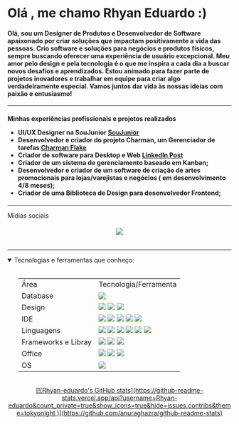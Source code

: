 <h1 align="left">Olá , me chamo Rhyan Eduardo :)</h1>

<h4 align="left">
	Olá, sou um Designer de Produtos e Desenvolvedor de Software apaixonado por criar soluções que impactam positivamente a vida das pessoas. Crio software e soluções para negócios e produtos físicos, sempre buscando oferecer uma experiência de usuário excepcional. Meu amor pelo design e pela tecnologia é o que me inspira a cada dia a buscar novos desafios e aprendizados. Estou animado para fazer parte de projetos inovadores e trabalhar em equipe para criar algo verdadeiramente especial. Vamos juntos dar vida às nossas ideias com paixão e entusiasmo!
</h4>

---

<h4>
  <p>Minhas experiências profissionais e projetos realizados</p>
  
  <ul>
    <li> UI/UX Designer na SouJunior <a href="https://www.linkedin.com/company/soujunior/mycompany/">SouJunior</a></li>
    <li> Desenvolvedor e criador do projeto Charman, um Gerenciador de tarefas <a href="https://www.linkedin.com/showcase/charmanflake-team/">Charman Flake</a></li>
    <li> Criador de software para Desktop e Web <a href="https://www.linkedin.com/posts/rhyan-eduardo-14ab491a0_ol%C3%A1-sou-designer-de-produtos-e-uiux-designer-activity-6952765693259837440-Z2Y1?utm_source=share&utm_medium=member_desktop">LinkedIn Post</a></li>
    <li> Criador de um sistema de gerenciamento baseado em Kanban;</a></li>
    <li> Desenvolvedor e criador de um software de criação de artes promocionais para lojas/varejistas e negócios ( em desenvolvimento 4/8 meses);</a></li>
    <li> Criador de uma Biblioteca de Design para desenvolvedor Frontend;</a></li>
  </ul>
</h4>

---

 <p>Mídias sociais</p>

<h6 align="center">
  <a href="https://www.linkedin.com/in/rhyan-eduardo-14ab491a0/">
    <img src="https://img.shields.io/badge/LinkedIn-0077B5?style=for-the-badge&logo=linkedin&logoColor=white" />
  </a>
</h6>

-----------------------------------------------

<details open="open">
  <summary>Tecnologias e ferramentas que conheço:</summary>
  <br>
  <ul>
    <table align="center">
      <tr>
        <td>Área</td>
        <td>Tecnologia/Ferramenta</td>
      </tr>
      <tr>
        <td>Database</td>
        <td><img src="https://img.shields.io/badge/PostgreSql-CC2927?style=for-the-badge&logo=postgresql&logoColor=white&b" />
        </td>
      </tr>
      <tr>
        <td>Design</td>
        <td><img src="https://img.shields.io/badge/Adobe%20Creative%20Cloud-DA1F26?style=for-the-badge&logo=Adobe%20Creative%20Cloud&logoColor=white" />
        <img src="https://img.shields.io/badge/Figma-DA1F26?style=for-the-badge&logo=figma&logoColor=white" />
         <img src="https://img.shields.io/badge/Corel%20Draw-DA1F26?style=for-the-badge&logo=Corel%20Draw&logoColor=white" />
        </td>
      </tr>
      <tr>
        <td>IDE</td>
        <td>
          <img src="https://img.shields.io/badge/Android_Studio-3DDC84?style=for-the-badge&logo=android-studio&logoColor=white" />
          <img src="https://img.shields.io/badge/Eclipse-2C2255?style=for-the-badge&logo=eclipse&logoColor=white" />
          <img src="https://img.shields.io/badge/Visual_Studio-5C2D91?style=for-the-badge&logo=visual%20studio&logoColor=white" />
          <img src="https://img.shields.io/badge/apache%20netbeans-1B6AC6?style=for-the-badge&logo=apache%20netbeans%20IDE&logoColor=white" />
          <img src="https://img.shields.io/badge/Delphi_RAD_Studio-B22222?style=for-the-badge&logo=delphi&logoColor=white" />
        </td>
      </tr>
      <tr>
        <td>Linguagens</td>
        <td>
          <img src="https://img.shields.io/badge/Java-ED8B00?style=for-the-badge&logo=java&logoColor=white" />
          <img src="https://img.shields.io/badge/JavaScript-323330?style=for-the-badge&logo=javascript&logoColor=F7DF1E" />
          <img src="https://img.shields.io/badge/C%23-239120?style=for-the-badge&logo=c-sharp&logoColor=white" />
          <img src="https://img.shields.io/badge/json-5E5C5C?style=for-the-badge&logo=json&logoColor=white" />
          <img src="https://img.shields.io/badge/SASS-5E5C5C?style=for-the-badge&logo=sass&logoColor=white" />
          <img src="https://img.shields.io/badge/python-5E5C5C?style=for-the-badge&logo=python&logoColor=white" />
        </td>
      </tr>
      <tr>
        <td>Frameworks e Libray</td>
        <td>
          <img src="https://img.shields.io/badge/Bootstrap-563D7C?style=for-the-badge&logo=bootstrap&logoColor=white" />
          <img src="https://img.shields.io/badge/Node.js-339933?style=for-the-badge&logo=nodedotjs&logoColor=white" />
          <img src="https://img.shields.io/badge/React-004880?style=for-the-badge&logo=react&logoColor=white" />
        </td>
      </tr>
      <tr>
        <td>Office</td>
        <td>
          <img src="https://img.shields.io/badge/Microsoft_Office-D83B01?style=for-the-badge&logo=microsoft-office&logoColor=white" />
          <img src="https://img.shields.io/badge/Trello-0052CC?style=for-the-badge&logo=trello&logoColor=white" />
          <img src="https://img.shields.io/badge/Notion-0052CC?style=for-the-badge&logo=notion&logoColor=white" />
        </td>
      </tr>
      <tr>
        <td>OS</td>
        <td>
          <img src="https://img.shields.io/badge/Windows-0078D6?style=for-the-badge&logo=windows&logoColor=white" />
        </td>
      </tr>
    </table>
  </ul>
</details>

<br>

<div><center>
  <a href="https://github.com/Rhyan-eduardo">
[![Rhyan-eduardo's GitHub stats](https://github-readme-stats.vercel.app/api?username=Rhyan-eduardo&count_private=true&show_icons=true&hide=issues,contribs&theme=tokyonight  )](https://github.com/anuraghazra/github-readme-stats)
</a></div>


